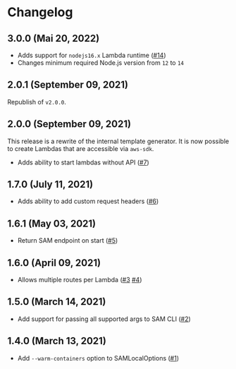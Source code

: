 # Changelog

## 3.0.0 (Mai 20, 2022)

- Adds support for `nodejs16.x` Lambda runtime ([#14](https://github.com/milliHQ/sammy/pull/14))
- Changes minimum required Node.js version from `12` to `14`

## 2.0.1 (September 09, 2021)

Republish of `v2.0.0`.

## 2.0.0 (September 09, 2021)

This release is a rewrite of the internal template generator.
It is now possible to create Lambdas that are accessible via `aws-sdk`.

- Adds ability to start lambdas without API ([#7](https://github.com/milliHQ/sammy/pull/7))

## 1.7.0 (July 11, 2021)

- Adds ability to add custom request headers ([#6](https://github.com/milliHQ/sammy/pull/6))

## 1.6.1 (May 03, 2021)

- Return SAM endpoint on start ([#5](https://github.com/milliHQ/sammy/pull/5))

## 1.6.0 (April 09, 2021)

- Allows multiple routes per Lambda ([#3](https://github.com/milliHQ/sammy/issues/3) [#4](https://github.com/milliHQ/sammy/pull/4))

## 1.5.0 (March 14, 2021)

- Add support for passing all supported args to SAM CLI ([#2](https://github.com/milliHQ/sammy/pull/2))

## 1.4.0 (March 13, 2021)

- Add `--warm-containers` option to SAMLocalOptions ([#1](https://github.com/milliHQ/sammy/pull/1))
